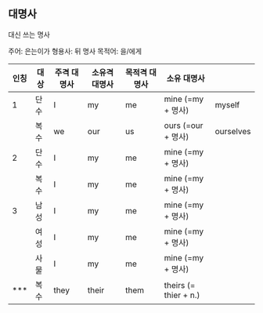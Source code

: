 ## 대명사

대신 쓰는 명사

주어: 은는이가
형용사: 뒤 명사
목적어: 을/에게

|인칭|대상|주격 대명사|소유격 대명사|목적격 대명사|소유 대명사||
|---|---|---|---|---|---|---|
|1|단수|I|my|me|mine (=my + 명사)|myself|
||복수|we|our|us|ours (=our + 명사)|ourselves|
|2|단수|I|my|me|mine (=my + 명사)||
||복수|I|my|me|mine (=my + 명사)||
|3|남성|I|my|me|mine (=my + 명사)||
||여성|I|my|me|mine (=my + 명사)||
||사물|I|my|me|mine (=my + 명사)||
|***|복수|they|their|them|theirs (= thier + n.)||
